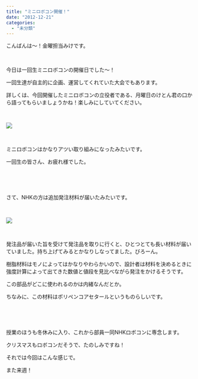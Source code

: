 ```yaml
---
title: "ミニロボコン開催！"
date: "2012-12-21"
categories: 
  - "未分類"
---
```


こんばんは～！金曜担当みけです。

 

今日は一回生ミニロボコンの開催日でした～！

一回生達が自主的に企画、運営してくれていた大会でもあります。

詳しくは、今回開催したミニロボコンの立役者である、月曜日のけとん君の口から語ってもらいましょうかね！楽しみにしていてください。

 

[![](images/IMG_0357-300x225.jpg)](http://technouskit.net/blog/?attachment_id=284)

 

ミニロボコンはかなりアツい取り組みになったみたいです。

一回生の皆さん、お疲れ様でした。

 

 

さて、NHKの方は追加発注材料が届いたみたいです。

 

[![](images/66c19942ab4ba346fdb64ccc04cde373-300x190.jpg)](http://technouskit.net/blog/?attachment_id=286)

 

発注品が届いた旨を受けて発注品を取りに行くと、ひとつとても長い材料が届いていました。持ち上げてみるとかなりしなってました。びろーん。

樹脂材料はモノによってはかなりやわらかいので、設計者は材料を決めるときに強度計算によって出てきた数値と値段を見比べながら発注をかけるそうです。

この部品がどこに使われるのかは内緒なんだとか。

ちなみに、この材料はポリペンコアセタールというものらしいです。

 

 

授業のほうも冬休みに入り、これから部員一同NHKロボコンに専念します。

クリスマスもロボコンだそうで、たのしみですね！

それでは今回はこんな感じで。

また来週！
